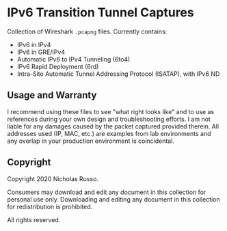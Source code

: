 # IPv6 Transition Tunnel Captures
Collection of Wireshark `.pcapng` files. Currently contains:
  - IPv6 in IPv4
  - IPv6 in GRE/IPv4
  - Automatic IPv6 to IPv4 Tunneling (6to4)
  - IPv6 Rapid Deployment (6rd)
  - Intra-Site Automatic Tunnel Addressing Protocol (ISATAP), with IPv6 ND

## Usage and Warranty
I recommend using these files to see "what right looks like" and to use
as references during your own design and troubleshooting efforts. I am
not liable for any damages caused by the packet captured provided therein.
All addresses used (IP, MAC, etc.) are examples from lab environments
and any overlap in your production environment is coincidental.

## Copyright
Copyright 2020 Nicholas Russo.

Consumers may download and edit any document in this collection for personal
use only. Downloading and editing any document in this collection for
redistribution is prohibited.

All rights reserved.
